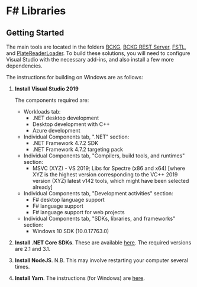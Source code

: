 # F# Libraries

## Getting Started

The main tools are located in the folders [BCKG](BCKG), [BCKG REST Server](BCKG/REST), [FSTL](FSTL), and [PlateReaderLoader](PlateReaderLoader).  To build these solutions, you will need to configure Visual Studio with the necessary add-ins, and also install a few more dependencies.

The instructions for building on Windows are as follows:

1. **Install Visual Studio 2019**

    The components required are:
    - Workloads tab:
        - .NET desktop development
        - Desktop development with C++
        - Azure development
    - Individual Components tab, ".NET" section:
        - .NET Framework 4.7.2 SDK
        - .NET Framework 4.7.2 targeting pack
    - Individual Components tab, "Compilers, build tools, and runtimes" section:
        - MSVC (XYZ) - VS 2019; Libs for Spectre (x86 and x64) [where XYZ is the highest version corresponding to the VC++ 2019 version (XYZ) latest v142 tools, which might have been selected already]
    - Individual Components tab, "Development activities" section:
        - F# desktop language support
        - F# language support
        - F# language support for web projects
    - Individual Components tab, "SDKs, libraries, and frameworks" section:
        - Windows 10 SDK (10.0.17763.0)

2. **Install .NET Core SDKs**. These are available [here](https://dotnet.microsoft.com/download/visual-studio-sdks). The required versions are 2.1 and 3.1.

3. **Install NodeJS**. N.B. This may involve restarting your computer several times.

4. **Install Yarn**. The instructions (for Windows) are [here](https://classic.yarnpkg.com/en/docs/install/#windows-stable).
